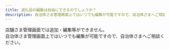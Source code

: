 ```yaml
---
title: 返礼品の編集は自由にできるのでしょうか？
description: 自治体さま管理画面上ではいつでも編集が可能ですので、自治体さまへご相談ください。
---
```


店舗さま管理画面では追加・編集等ができません。  
自治体さま管理画面上ではいつでも編集が可能ですので、自治体さまへご相談ください。

